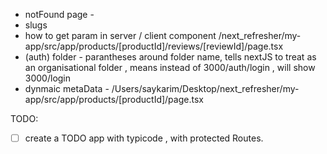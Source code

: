 - notFound page -
- slugs
- how to get param in server / client component /next_refresher/my-app/src/app/products/[productId]/reviews/[reviewId]/page.tsx
- (auth) folder - parantheses around folder name, tells nextJS to treat as an organisational folder , means instead of 3000/auth/login , will show 3000/login
- dynmaic metaData - /Users/saykarim/Desktop/next_refresher/my-app/src/app/products/[productId]/page.tsx

TODO:

- [ ] create a TODO app with typicode , with protected Routes.
